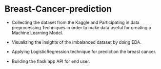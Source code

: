 # Breast-Cancer-prediction

- Collecting the dataset from the Kaggle and Participating in data preprocessing Techniques in order to make data useful for creating a
Machine Learning Model.

- Visualizing the insights of the imbalanced dataset by doing EDA.

- Applying LogisticRegression technique for prediction the breast cancer.

- Building the ﬂask app API for end user.
